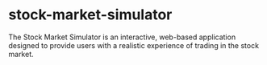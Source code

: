 # stock-market-simulator
The Stock Market Simulator is an interactive, web-based application designed to provide users with a realistic experience of trading in the stock market.
